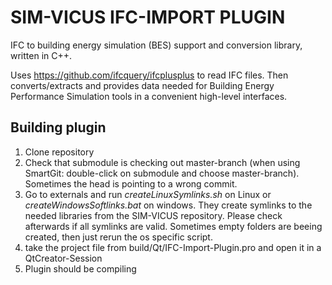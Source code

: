 # SIM-VICUS IFC-IMPORT PLUGIN
IFC to building energy simulation (BES) support and conversion library, written in C++.

Uses https://github.com/ifcquery/ifcplusplus to read IFC files. Then converts/extracts and provides data needed for Building Energy Performance Simulation tools in a convenient high-level interfaces.


## Building plugin

1) Clone repository
2) Check that submodule is checking out master-branch (when using SmartGit: double-click on submodule and choose master-branch). Sometimes the head is pointing to a wrong commit.
3) Go to externals and run _createLinuxSymlinks.sh_ on Linux or _createWindowsSoftlinks.bat_ on windows. They create symlinks to the needed libraries from the SIM-VICUS repository. Please check afterwards if all symlinks are valid. Sometimes empty folders are beeing created, then just rerun the os specific script.
4) take the project file from build/Qt/IFC-Import-Plugin.pro and open it in a QtCreator-Session
5) Plugin should be compiling
